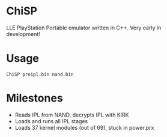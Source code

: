 # ChiSP
 LLE PlayStation Portable emulator written in C++. Very early in development!

# Usage
 `ChiSP preipl.bin nand.bin`

# Milestones
 - Reads IPL from NAND, decrypts IPL with KIRK
 - Loads and runs all IPL stages
 - Loads 37 kernel modules (out of 69), stuck in power.prx
